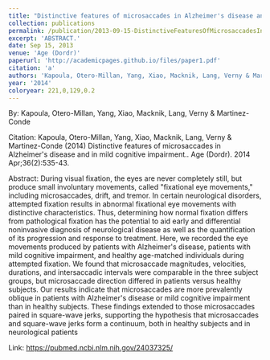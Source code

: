 ```yaml
---
title: "Distinctive features of microsaccades in Alzheimer's disease and in mild cognitive impairment."
collection: publications
permalink: /publication/2013-09-15-DistinctiveFeaturesOfMicrosaccadesInAlzheimer_sDiseaseAndInMild
excerpt: 'ABSTRACT.'
date: Sep 15, 2013
venue: 'Age (Dordr)'
paperurl: 'http://academicpages.github.io/files/paper1.pdf'
citation: 'a'
authors: 'Kapoula, Otero-Millan, Yang, Xiao, Macknik, Lang, Verny & Martinez-Conde'
year: '2014'
coloryear: 221,0,129,0.2
---
```


By: Kapoula, Otero-Millan, Yang, Xiao, Macknik, Lang, Verny & Martinez-Conde

Citation: Kapoula, Otero-Millan, Yang, Xiao, Macknik, Lang, Verny & Martinez-Conde (2014) Distinctive features of microsaccades in Alzheimer's disease and in mild cognitive impairment.. Age (Dordr). 2014 Apr;36(2):535-43. 

Abstract: During visual fixation, the eyes are never completely still, but produce small involuntary movements, called "fixational eye movements," including microsaccades, drift, and tremor. In certain neurological disorders, attempted fixation results in abnormal fixational eye movements with distinctive characteristics. Thus, determining how normal fixation differs from pathological fixation has the potential to aid early and differential noninvasive diagnosis of neurological disease as well as the quantification of its progression and response to treatment. Here, we recorded the eye movements produced by patients with Alzheimer's disease, patients with mild cognitive impairment, and healthy age-matched individuals during attempted fixation. We found that microsaccade magnitudes, velocities, durations, and intersaccadic intervals were comparable in the three subject groups, but microsaccade direction differed in patients versus healthy subjects. Our results indicate that microsaccades are more prevalently oblique in patients with Alzheimer's disease or mild cognitive impairment than in healthy subjects. These findings extended to those microsaccades paired in square-wave jerks, supporting the hypothesis that microsaccades and square-wave jerks form a continuum, both in healthy subjects and in neurological patients

Link: https://pubmed.ncbi.nlm.nih.gov/24037325/
